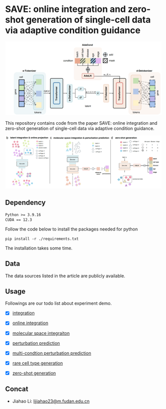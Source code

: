 # SAVE: online integration and zero-shot generation of single-cell data via adaptive condition guidance

![framework](./figure/framework.png)

This repository contains code from the paper SAVE: online integration and zero-shot generation of single-cell data via adaptive condition guidance.

![app](./figure/application.png)

## Dependency

```
Python >= 3.9.16
CUDA == 12.3
```

Follow the code below to install the packages needed for python
```
pip install -r ./requirements.txt
```

The installation takes some time.

## Data

The data sources listed in the article are publicly available.

## Usage

Followings are our todo list about experiment demo.

- [x] [integration](/exps/integration.ipynb)
- [x] [online integration](exps/online_integration.ipynb)
- [x] [molecular space integraiton](exps/molecular_integration.ipynb)
- [x] [perturbation prediction](exps/perturbation_prediction.ipynb)
- [x] [multi-condtion perturbation prediction](exps/multi_cond_prediction)
- [x] [rare cell type generation](exps/rare_cell_generation.ipynb)
- [x] [zero-shot generation](exps/zero_shot_generation)


## Concat
- Jiahao Li: lijiahao23@m.fudan.edu.cn 